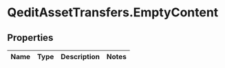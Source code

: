 # QeditAssetTransfers.EmptyContent

## Properties
Name | Type | Description | Notes
------------ | ------------- | ------------- | -------------


